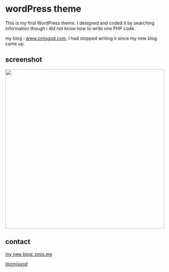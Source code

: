 # wordPress theme

This is my first WordPress theme. I designed and coded it by searching information though i did not know how to write one PHP code.

my blog : <a href="">www.zmisgod.com</a>, I had stopped writing it since my new blog came up.

## screenshot

<img src="https://github.com/zmisgod/wordPressTheme/blob/master/screenshot.png" height="500">

## contact

<a href="https://zmis.me">my new blog: zmis.me</a>

<a href="https://weibo.com/zmisgod">@zmisgod</a>


